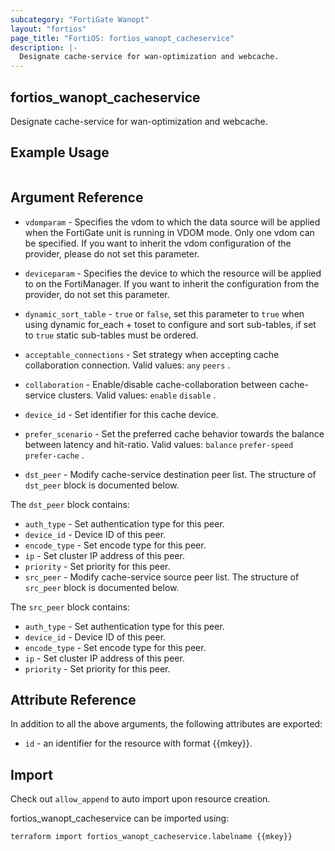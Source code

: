 ```yaml
---
subcategory: "FortiGate Wanopt"
layout: "fortios"
page_title: "FortiOS: fortios_wanopt_cacheservice"
description: |-
  Designate cache-service for wan-optimization and webcache.
---
```


## fortios_wanopt_cacheservice
Designate cache-service for wan-optimization and webcache.

## Example Usage

```hcl

```

## Argument Reference
* `vdomparam` - Specifies the vdom to which the data source will be applied when the FortiGate unit is running in VDOM mode. Only one vdom can be specified. If you want to inherit the vdom configuration of the provider, please do not set this parameter.
* `deviceparam` - Specifies the device to which the resource will be applied to on the FortiManager. If you want to inherit the configuration from the provider, do not set this parameter.
* `dynamic_sort_table` - `true` or `false`, set this parameter to `true` when using dynamic for_each + toset to configure and sort sub-tables, if set to `true` static sub-tables must be ordered.

* `acceptable_connections` - Set strategy when accepting cache collaboration connection. Valid values: `any` `peers` .
* `collaboration` - Enable/disable cache-collaboration between cache-service clusters. Valid values: `enable` `disable` .
* `device_id` - Set identifier for this cache device.
* `prefer_scenario` - Set the preferred cache behavior towards the balance between latency and hit-ratio. Valid values: `balance` `prefer-speed` `prefer-cache` .
* `dst_peer` - Modify cache-service destination peer list. The structure of `dst_peer` block is documented below.

The `dst_peer` block contains:

* `auth_type` - Set authentication type for this peer.
* `device_id` - Device ID of this peer.
* `encode_type` - Set encode type for this peer.
* `ip` - Set cluster IP address of this peer.
* `priority` - Set priority for this peer.
* `src_peer` - Modify cache-service source peer list. The structure of `src_peer` block is documented below.

The `src_peer` block contains:

* `auth_type` - Set authentication type for this peer.
* `device_id` - Device ID of this peer.
* `encode_type` - Set encode type for this peer.
* `ip` - Set cluster IP address of this peer.
* `priority` - Set priority for this peer.

## Attribute Reference

In addition to all the above arguments, the following attributes are exported:
* `id` - an identifier for the resource with format {{mkey}}.

## Import

Check out `allow_append` to auto import upon resource creation.

fortios_wanopt_cacheservice can be imported using:
```sh
terraform import fortios_wanopt_cacheservice.labelname {{mkey}}
```
